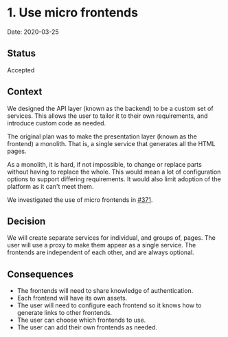 # 1. Use micro frontends

Date: 2020-03-25

## Status

Accepted

## Context

We designed the API layer (known as the backend) to be a custom set of services. This allows the user to tailor it to
their own requirements, and introduce custom code as needed.

The original plan was to make the presentation layer (known as the frontend) a monolith. That is, a single service that
generates all the HTML pages.

As a monolith, it is hard, if not impossible, to change or replace parts without having to replace the whole. This would
mean a lot of configuration options to support differing requirements. It would also limit adoption of the platform
as it can't meet them.

We investigated the use of micro frontends in [#371][Spike].

## Decision

We will create separate services for individual, and groups of, pages. The user will use a proxy to make them appear as
a single service. The frontends are independent of each other, and are always optional.

## Consequences

- The frontends will need to share knowledge of authentication.
- Each frontend will have its own assets.
- The user will need to configure each frontend so it knows how to generate links to other frontends.
- The user can choose which frontends to use.
- The user can add their own frontends as needed.

[Spike]: https://github.com/libero/publisher/issues/371 "Spike for micro frontends architecture"
